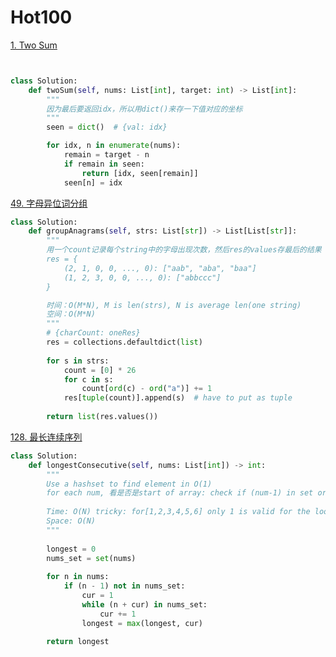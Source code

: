 # Hot100

[1. Two Sum](https://leetcode.cn/problems/two-sum/solutions/4361/liang-shu-zhi-he-by-gpe3dbjds1/?envType=study-plan-v2&envId=top-100-liked)

```py


class Solution:
    def twoSum(self, nums: List[int], target: int) -> List[int]:
        """
        因为最后要返回idx，所以用dict()来存一下值对应的坐标
        """
        seen = dict()  # {val: idx}

        for idx, n in enumerate(nums):
            remain = target - n
            if remain in seen:
                return [idx, seen[remain]]
            seen[n] = idx


```

[49. 字母异位词分组](https://leetcode.cn/problems/group-anagrams/description/?envType=study-plan-v2&envId=top-100-liked)

```python
class Solution:
    def groupAnagrams(self, strs: List[str]) -> List[List[str]]:
        """
        用一个count记录每个string中的字母出现次数，然后res的values存最后的结果
        res = {
            (2, 1, 0, 0, ..., 0): ["aab", "aba", "baa"]
            (1, 2, 3, 0, 0, ..., 0): ["abbccc"]
        }

        时间：O(M*N), M is len(strs), N is average len(one string)
        空间：O(M*N)
        """
        # {charCount: oneRes}
        res = collections.defaultdict(list) 
        
        for s in strs:
            count = [0] * 26
            for c in s:
                count[ord(c) - ord("a")] += 1
            res[tuple(count)].append(s)  # have to put as tuple
        
        return list(res.values()) 
```

[128. 最长连续序列](https://leetcode.cn/problems/longest-consecutive-sequence/description/?envType=study-plan-v2&envId=top-100-liked)

```py
class Solution:
    def longestConsecutive(self, nums: List[int]) -> int:
        """
        Use a hashset to find element in O(1)
        for each num, 看是否是start of array: check if (num-1) in set or not: if not in, reset and count
        
        Time: O(N) tricky: for[1,2,3,4,5,6] only 1 is valid for the loop
        Space: O(N)
        """
        
        longest = 0
        nums_set = set(nums)
        
        for n in nums:
            if (n - 1) not in nums_set:
                cur = 1
                while (n + cur) in nums_set:
                    cur += 1
                longest = max(longest, cur)
        
        return longest

```
